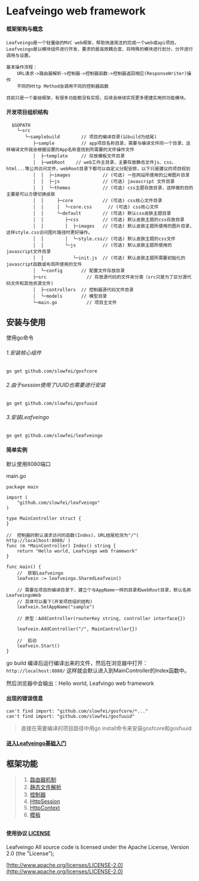 Leafveingo web framework
=============

#### 框架架构与概念
	Leafveingo是一个轻量级的MVC web框架，帮助快速简洁的完成一个web或api项目。
	Leafveingo是以模块组件进行开发，要求的是高效耦合度，将特殊的模块进行划分，分开进行调用与设置。

	基本操作流程：
		URL请求->路由器解析->控制器->控制器函数->控制器返回相应(ResponseWriter)操作
		不同的Http Method会调用不同的控制器函数

	目前只是一个基础框架，有很多功能都没有实现，后续会继续实现更多便捷实用的功能模块。

#### 开发项目组织结构
```
  $GOPATH
	└─src
	   └─samplebuild 		// 项目的编译目录(以build为结尾)
	      ├─sample			// app项目名称目录，需要与编译文件同一个目录，这样编译文件就会根据设置的App名称查找到所需要的文件操作文件
	      │  ├─template     // 存放模板文件目录
	      │  ├─webRoot 	  // web工作主目录，主要存放静态文件js、css、html...等公共访问文件，webRoot目录下都可以自定义分配安排，以下只是建议的项目规划
	      │  │  ├─images 			// (可选) 一些网站所使用的公用图片目录
	      │  │  ├─js 				// (可选) javascript 文件目录
	      │  │  └─themes 			// (可选) css主题存放目录，这样做的目的主要是可以方便切换皮肤
	      │  │     ├─core 			// (可选) css核心文件目录
	      │  │     │  └─core.css 	  // (可选) css核心文件
	      │  │     └─default 		// (可选) 默认css皮肤主题目录
	      │  │        ├─css 		// (可选) 默认皮肤主题的css存放目录
	      │  │        │  ├─images   // (可选) 默认皮肤主题所使用的图片目录，这样style.css访问图片路径时更好操作。
	      │  │        │  └─style.css// (可选) 默认皮肤主题的css文件
	      │  │        └─js 			// (可选) 默认皮肤主题所使用的javascript文件目录
	      │  │           └─init.js 	// (可选) 默认皮肤主题所需要初始化的javascript函数或布局所使用的文件
 	      │  └─config 		// 配置文件存放目录
	      ├─src 			  // 存放源代码的文件夹分类（src只是为了区分源代码文件和其他资源文件)
	      │  ├─controllers 	// 控制器源代码文件目录
	      │  └─models 		// 模型目录
	      └─main.go 		  // 项目主文件
```
	
安装与使用
---------

使用go命令

###### 1.安装核心组件

	go get github.com/slowfei/gosfcore

###### 2.由于session使用了UUID也需要进行安装

 	go get github.com/slowfei/gosfuuid

###### 3.安装Leafveingo

	go get github.com/slowfei/leafveingo

#### 简单实例

默认使用8080端口

main.go
```golang
package main

import (
	"github.com/slowfei/leafveingo"
)

type MainController struct {
}

//	控制器的默认请求访问的函数(Index)，URL结尾检测为"/"( http://localhost:8080/ )
func (m *MainController) Index() string {
	return "Hello world, Leafvingo web framework"
}

func main() {
	//	获取Leafveingo
	leafvein := leafveingo.SharedLeafvein()

	// 需要在项目的编译目录下，建立个与AppName一样的目录和webRoot目录，默认名称LeafveingoWeb
	// 具体可以看下(开发项目组织结构)
	leafvein.SetAppName("sample")

	// 原型：AddController(routerKey string, controller interface{})

	leafvein.AddController("/", MainController{})
	
	//	启动
	leafvein.Start()
}

```
go build 编译后运行编译出来的文件，然后在浏览器中打开：`http://localhost:8080/` 这样就会默认进入到MainController的Index函数中。

然后浏览器中会输出：Hello world, Leafvingo web framework

#### 出现的错误信息
`can't find import: "github.com/slowfei/gosfcore/*..."`<br/>
`can't find import: "github.com/slowfei/gosfuuid"`
> 直接在需要编译的项目路径中用go install命令来安装gosfcore和gosfuuid

#### [进入Leafveingo基础入门](doc/01.md)

框架功能
-------------
>1. [路由器机制](doc/02.md)
>1. [静态文件解析](doc/03.md)
>1. [控制器](doc/04.md)
>1. [HttpSession](doc/05.md)
>1. [HttpContext](doc/06.md)
>1. [模板](doc/07.md)

##
#### 使用协议 [LICENSE](https://github.com/slowfei/leafveingo/blob/master/LICENSE)

Leafveingo All source code is licensed under the Apache License, Version 2.0 (the "License"); 

[http://www.apache.org/licenses/LICENSE-2.0](http://www.apache.org/licenses/LICENSE-2.0) 

###